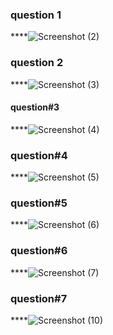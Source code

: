 ### question 1
****![Screenshot (2)](https://github.com/zoni2004/PF-FALL-23/assets/142867557/65efcf1f-cf81-4ece-b031-187a33c3805c)
 ### question 2
 ****![Screenshot (3)](https://github.com/zoni2004/PF-FALL-23/assets/142867557/e4ba88e2-b579-42d9-8a88-878dd282086f)
#### question#3
****![Screenshot (4)](https://github.com/zoni2004/PF-FALL-23/assets/142867557/865562c3-4f0d-47f3-b2a2-e1100b4d999d)
### question#4
****![Screenshot (5)](https://github.com/zoni2004/PF-FALL-23/assets/142867557/2591c7e4-07f5-4f93-be8f-df191b188920)
### question#5
****![Screenshot (6)](https://github.com/zoni2004/PF-FALL-23/assets/142867557/5c434788-7ed8-4927-8ed4-019d8bc117db)
### question#6
****![Screenshot (7)](https://github.com/zoni2004/PF-FALL-23/assets/142867557/999b433f-191e-4816-8aee-b433d735b299)
### question#7
****![Screenshot (10)](https://github.com/zoni2004/PF-FALL-23/assets/142867557/575753e5-8e02-48fe-8382-c280bd037eab)
